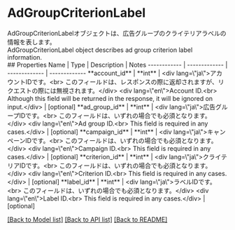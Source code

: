 # AdGroupCriterionLabel

<div lang=\"ja\">AdGroupCriterionLabelオブジェクトは、広告グループのクライテリアラベルの情報を表します。</div> <div lang=\"en\">AdGroupCriterionLabel object describes ad group criterion label information.</div> 
## Properties
Name | Type | Description | Notes
------------ | ------------- | ------------- | -------------
**account_id** | **int** | &lt;div lang&#x3D;\&quot;ja\&quot;&gt;アカウントIDです。&lt;br&gt; このフィールドは、レスポンスの際に返却されますが、リクエストの際には無視されます。&lt;/div&gt; &lt;div lang&#x3D;\&quot;en\&quot;&gt;Account ID.&lt;br&gt; Although this field will be returned in the response, it will be ignored on input.&lt;/div&gt;  | [optional] 
**ad_group_id** | **int** | &lt;div lang&#x3D;\&quot;ja\&quot;&gt;広告グループIDです。&lt;br&gt; このフィールドは、いずれの場合でも必須となります。&lt;/div&gt; &lt;div lang&#x3D;\&quot;en\&quot;&gt;Ad group ID.&lt;br&gt; This field is required in any cases.&lt;/div&gt;  | [optional] 
**campaign_id** | **int** | &lt;div lang&#x3D;\&quot;ja\&quot;&gt;キャンペーンIDです。&lt;br&gt; このフィールドは、いずれの場合でも必須となります。&lt;/div&gt; &lt;div lang&#x3D;\&quot;en\&quot;&gt;Campaign ID.&lt;br&gt; This field is required in any cases.&lt;/div&gt;  | [optional] 
**criterion_id** | **int** | &lt;div lang&#x3D;\&quot;ja\&quot;&gt;クライテリアIDです。&lt;br&gt; このフィールドは、いずれの場合でも必須となります。&lt;/div&gt; &lt;div lang&#x3D;\&quot;en\&quot;&gt;Criterion ID.&lt;br&gt; This field is required in any cases.&lt;/div&gt;  | [optional] 
**label_id** | **int** | &lt;div lang&#x3D;\&quot;ja\&quot;&gt;ラベルIDです。&lt;br&gt; このフィールドは、いずれの場合でも必須となります。&lt;/div&gt; &lt;div lang&#x3D;\&quot;en\&quot;&gt;Label ID.&lt;br&gt; This field is required in any cases.&lt;/div&gt;  | [optional] 

[[Back to Model list]](../README.md#documentation-for-models) [[Back to API list]](../README.md#documentation-for-api-endpoints) [[Back to README]](../README.md)


